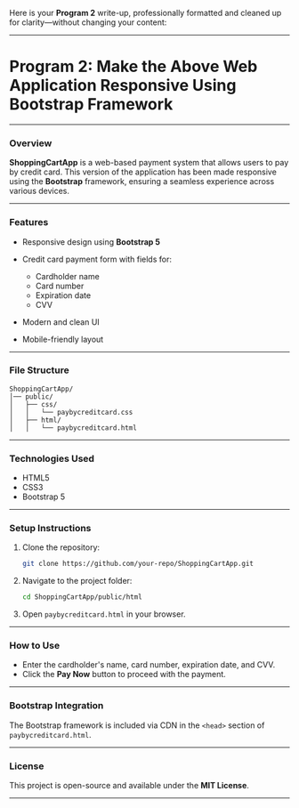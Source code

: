 Here is your **Program 2** write-up, professionally formatted and cleaned up for clarity—without changing your content:

---

# **Program 2: Make the Above Web Application Responsive Using Bootstrap Framework**

---

### **Overview**

**ShoppingCartApp** is a web-based payment system that allows users to pay by credit card. This version of the application has been made responsive using the **Bootstrap** framework, ensuring a seamless experience across various devices.

---

### **Features**

* Responsive design using **Bootstrap 5**
* Credit card payment form with fields for:

  * Cardholder name
  * Card number
  * Expiration date
  * CVV
* Modern and clean UI
* Mobile-friendly layout

---

### **File Structure**

```
ShoppingCartApp/
│── public/
│   ├── css/
│   │   └── paybycreditcard.css
│   ├── html/
│   │   └── paybycreditcard.html
```

---

### **Technologies Used**

* HTML5
* CSS3
* Bootstrap 5

---

### **Setup Instructions**

1. Clone the repository:

   ```bash
   git clone https://github.com/your-repo/ShoppingCartApp.git
   ```

2. Navigate to the project folder:

   ```bash
   cd ShoppingCartApp/public/html
   ```

3. Open `paybycreditcard.html` in your browser.

---

### **How to Use**

* Enter the cardholder's name, card number, expiration date, and CVV.
* Click the **Pay Now** button to proceed with the payment.

---

### **Bootstrap Integration**

The Bootstrap framework is included via CDN in the `<head>` section of `paybycreditcard.html`.

---

### **License**

This project is open-source and available under the **MIT License**.

---

